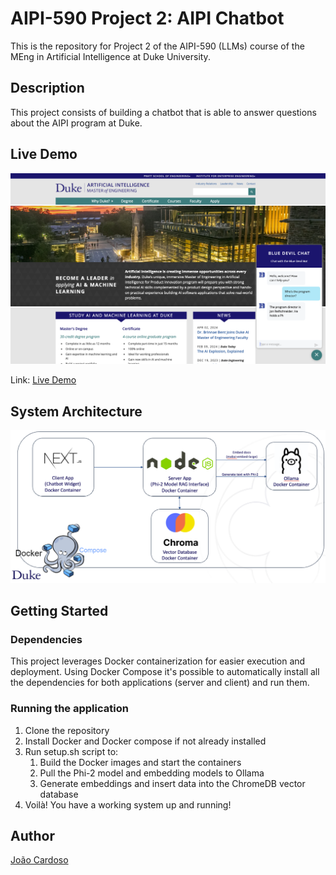 # AIPI-590 Project 2: AIPI Chatbot

This is the repository for Project 2 of the AIPI-590 (LLMs) course of the MEng in Artificial Intelligence at Duke University.

## Description

This project consists of building a chatbot that is able to answer questions about the AIPI program at Duke.

## Live Demo

![AIPI Chatbot Demo](demo.png)

Link: [Live Demo](http://34.0.241.227:5666/)


## System Architecture

![System Architecture](architecture.png)
## Getting Started

### Dependencies

This project leverages Docker containerization for easier execution and deployment. Using Docker Compose it's possible to automatically install all the dependencies for both applications (server and client) and run them.

### Running the application

1. Clone the repository
2. Install Docker and Docker compose if not already installed
3. Run setup.sh script to:
   1. Build the Docker images and start the containers
   2. Pull the Phi-2 model and embedding models to Ollama
   3. Generate embeddings and insert data into the ChromeDB vector database
4. Voilà! You have a working system up and running!

## Author
[João Cardoso](https://www.linkedin.com/in/joaopsc/)
